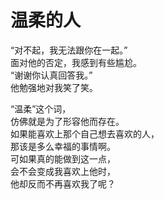 # 温柔的人

“对不起，我无法跟你在一起。”\
面对他的否定，我感到有些尴尬。\
“谢谢你认真回答我。”\
他勉强地对我笑了笑。

“温柔”这个词，\
仿佛就是为了形容他而存在。\
如果能喜欢上那个自己想去喜欢的人，\
那该是多么幸福的事情啊。\
可如果真的能做到这一点，\
会不会变成我喜欢上他时，\
他却反而不再喜欢我了呢？
















